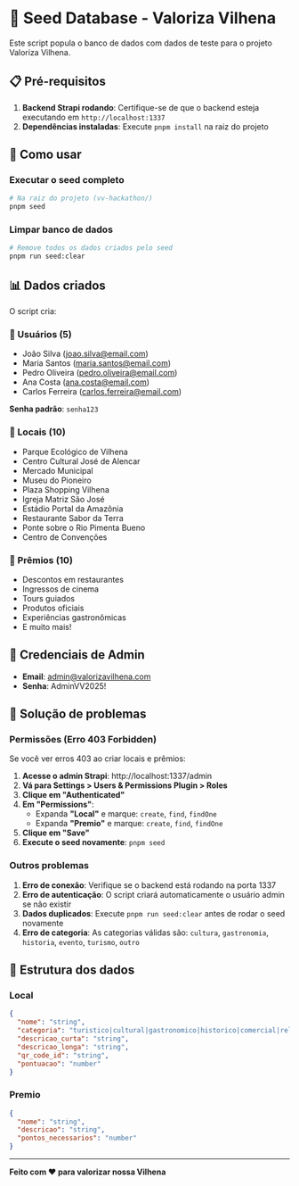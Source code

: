 # 🌱 Seed Database - Valoriza Vilhena

Este script popula o banco de dados com dados de teste para o projeto Valoriza Vilhena.

## 📋 Pré-requisitos

1. **Backend Strapi rodando**: Certifique-se de que o backend esteja executando em `http://localhost:1337`
2. **Dependências instaladas**: Execute `pnpm install` na raiz do projeto

## 🚀 Como usar

### Executar o seed completo
```bash
# Na raiz do projeto (vv-hackathon/)
pnpm seed
```

### Limpar banco de dados
```bash
# Remove todos os dados criados pelo seed
pnpm run seed:clear
```

## 📊 Dados criados

O script cria:

### 👥 Usuários (5)
- João Silva (joao.silva@email.com)
- Maria Santos (maria.santos@email.com) 
- Pedro Oliveira (pedro.oliveira@email.com)
- Ana Costa (ana.costa@email.com)
- Carlos Ferreira (carlos.ferreira@email.com)

**Senha padrão**: `senha123`

### 📍 Locais (10)
- Parque Ecológico de Vilhena
- Centro Cultural José de Alencar
- Mercado Municipal
- Museu do Pioneiro
- Plaza Shopping Vilhena
- Igreja Matriz São José
- Estádio Portal da Amazônia
- Restaurante Sabor da Terra
- Ponte sobre o Rio Pimenta Bueno
- Centro de Convenções

### 🎁 Prêmios (10)
- Descontos em restaurantes
- Ingressos de cinema
- Tours guiados
- Produtos oficiais
- Experiências gastronômicas
- E muito mais!

## 🔑 Credenciais de Admin

- **Email**: admin@valorizavilhena.com
- **Senha**: AdminVV2025!

## 🐛 Solução de problemas

### Permissões (Erro 403 Forbidden)
Se você ver erros 403 ao criar locais e prêmios:

1. **Acesse o admin Strapi**: http://localhost:1337/admin
2. **Vá para Settings > Users & Permissions Plugin > Roles**
3. **Clique em "Authenticated"**
4. **Em "Permissions"**:
   - Expanda **"Local"** e marque: `create`, `find`, `findOne`
   - Expanda **"Premio"** e marque: `create`, `find`, `findOne`
5. **Clique em "Save"**
6. **Execute o seed novamente**: `pnpm seed`

### Outros problemas
1. **Erro de conexão**: Verifique se o backend está rodando na porta 1337
2. **Erro de autenticação**: O script criará automaticamente o usuário admin se não existir
3. **Dados duplicados**: Execute `pnpm run seed:clear` antes de rodar o seed novamente
4. **Erro de categoria**: As categorias válidas são: `cultura`, `gastronomia`, `historia`, `evento`, `turismo`, `outro`

## 📝 Estrutura dos dados

### Local
```json
{
  "nome": "string",
  "categoria": "turistico|cultural|gastronomico|historico|comercial|religioso|esportivo|eventos",
  "descricao_curta": "string",
  "descricao_longa": "string", 
  "qr_code_id": "string",
  "pontuacao": "number"
}
```

### Premio
```json
{
  "nome": "string",
  "descricao": "string",
  "pontos_necessarios": "number"
}
```

---

**Feito com ❤️ para valorizar nossa Vilhena**
